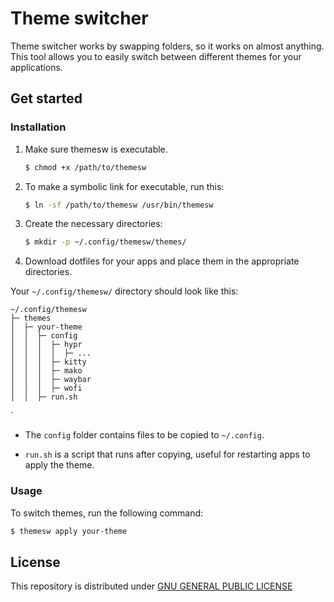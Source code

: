 # Theme switcher

Theme switcher works by swapping folders, so it works on almost anything. This tool allows you to easily switch between different themes for your applications.

## Get started

### Installation

1. Make sure themesw is executable.
	```sh
	$ chmod +x /path/to/themesw
	```

2. To make a symbolic link for executable, run this:
	```sh
	$ ln -sf /path/to/themesw /usr/bin/themesw
	```

3. Create the necessary directories:
	```sh
	$ mkdir -p ~/.config/themesw/themes/
	```

4. Download dotfiles for your apps and place them in the appropriate directories.

Your `~/.config/themesw/` directory should look like this:
```
~/.config/themesw
├─ themes
│  ├─ your-theme
│  │  ├─ config
│  │  │  ├─ hypr
│  │  │  │  ├─ ...
│  │  │  ├─ kitty
│  │  │  ├─ mako
│  │  │  ├─ waybar
│  │  │  ├─ wofi
│  │  ├─ run.sh
```
`
- The `config` folder contains files to be copied to `~/.config`.

- `run.sh` is a script that runs after copying, useful for restarting apps to apply the theme.

### Usage

To switch themes, run the following command:
```sh
$ themesw apply your-theme
```

## License

This repository is distributed under [GNU GENERAL PUBLIC LICENSE](LICENSE)
